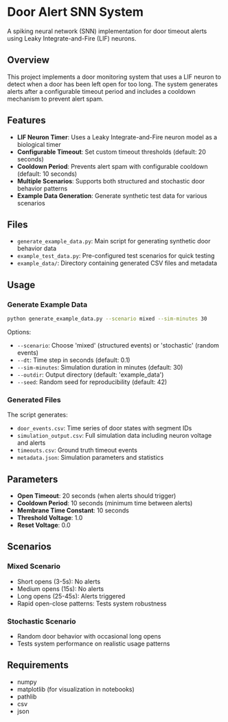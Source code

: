 # Door Alert SNN System

A spiking neural network (SNN) implementation for door timeout alerts using Leaky Integrate-and-Fire (LIF) neurons.

## Overview

This project implements a door monitoring system that uses a LIF neuron to detect when a door has been left open for too long. The system generates alerts after a configurable timeout period and includes a cooldown mechanism to prevent alert spam.

## Features

- **LIF Neuron Timer**: Uses a Leaky Integrate-and-Fire neuron model as a biological timer
- **Configurable Timeout**: Set custom timeout thresholds (default: 20 seconds)
- **Cooldown Period**: Prevents alert spam with configurable cooldown (default: 10 seconds)
- **Multiple Scenarios**: Supports both structured and stochastic door behavior patterns
- **Example Data Generation**: Generate synthetic test data for various scenarios

## Files

- `generate_example_data.py`: Main script for generating synthetic door behavior data
- `example_test_data.py`: Pre-configured test scenarios for quick testing
- `example_data/`: Directory containing generated CSV files and metadata

## Usage

### Generate Example Data

```bash
python generate_example_data.py --scenario mixed --sim-minutes 30
```

Options:
- `--scenario`: Choose 'mixed' (structured events) or 'stochastic' (random events)
- `--dt`: Time step in seconds (default: 0.1)
- `--sim-minutes`: Simulation duration in minutes (default: 30)
- `--outdir`: Output directory (default: 'example_data')
- `--seed`: Random seed for reproducibility (default: 42)

### Generated Files

The script generates:
- `door_events.csv`: Time series of door states with segment IDs
- `simulation_output.csv`: Full simulation data including neuron voltage and alerts
- `timeouts.csv`: Ground truth timeout events
- `metadata.json`: Simulation parameters and statistics

## Parameters

- **Open Timeout**: 20 seconds (when alerts should trigger)
- **Cooldown Period**: 10 seconds (minimum time between alerts)
- **Membrane Time Constant**: 10 seconds
- **Threshold Voltage**: 1.0
- **Reset Voltage**: 0.0

## Scenarios

### Mixed Scenario
- Short opens (3-5s): No alerts
- Medium opens (15s): No alerts  
- Long opens (25-45s): Alerts triggered
- Rapid open-close patterns: Tests system robustness

### Stochastic Scenario
- Random door behavior with occasional long opens
- Tests system performance on realistic usage patterns

## Requirements

- numpy
- matplotlib (for visualization in notebooks)
- pathlib
- csv
- json